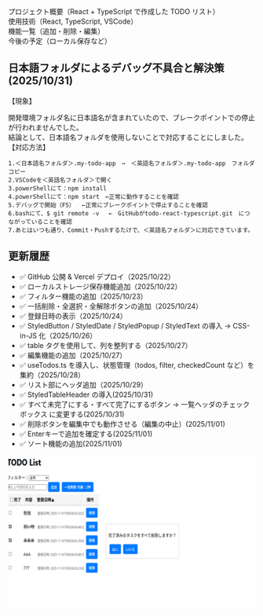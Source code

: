 プロジェクト概要（React + TypeScript で作成した TODO リスト）<br>
使用技術（React, TypeScript, VSCode）<br>
機能一覧（追加・削除・編集）<br>
今後の予定（ローカル保存など）<br>

## 日本語フォルダによるデバッグ不具合と解決策(2025/10/31)

【現象】

   開発環境フォルダ名に日本語名が含まれていたので、ブレークポイントでの停止が行われませんでした。  
   結論として、日本語名フォルダを使用しないことで対応することにしました。  
【対応方法】

    1.＜日本語名フォルダ＞.my-todo-app　→　＜英語名フォルダ＞.my-todo-app　フォルダコピー  
    2.VSCodeを＜英語名フォルダ＞で開く  
    3.powerShellにて：npm install　  
    4.powerShellにて：npm start　←正常に動作することを確認  
    5.デバッグで開始（F5）  ←正常にブレークポイントで停止することを確認  
    6.bashにて、$ git remote -v 　←　GitHubがtodo-react-typescript.git　につながっていることを確認  
    7.あとはいつも通り、Commit・Pushするたけで、＜英語名フォルダ＞に対応できています。  

## 更新履歴

- ✅ GitHub 公開 & Vercel デプロイ（2025/10/22）
- ✅ ローカルストレージ保存機能追加（2025/10/22）
- ✅ フィルター機能の追加（2025/10/23）
- ✅ 一括削除・全選択・全解除ボタンの追加（2025/10/24）
- ✅ 登録日時の表示（2025/10/24）
- ✅ StyledButton / StyledDate / StyledPopup / StyledText の導入 → CSS-in-JS 化（2025/10/26）
- ✅ table タグを使用して、列を整列する（2025/10/27）
- ✅ 編集機能の追加（2025/10/27）
- ✅ useTodos.ts を導入し、状態管理（todos, filter, checkedCount など）を集約（2025/10/28）
- ✅ リスト部にヘッダ追加（2025/10/29）
- ✅ StyledTableHeader の導入(2025/10/31)
- ✅ すべて未完了にする・すべて完了にするボタン → 一覧ヘッダのチェックボックス に変更する(2025/10/31)
- ✅ 削除ボタンを編集中でも動作させる（編集の中止）(2025/11/01)
- ✅ Enterキーで追加を確定する(2025/11/01)
- ✅ ソート機能の追加(2025/11/01)


![代替テキスト](public/image.png)

